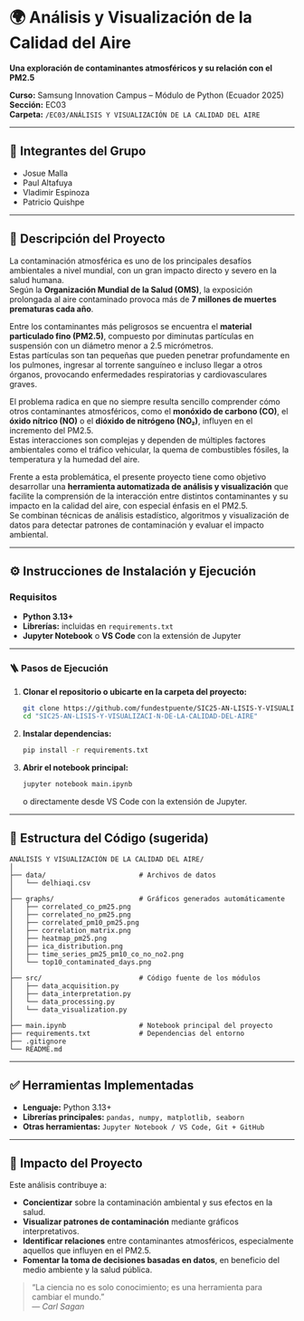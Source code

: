 # 🌍 Análisis y Visualización de la Calidad del Aire  
**Una exploración de contaminantes atmosféricos y su relación con el PM2.5**

**Curso:** Samsung Innovation Campus – Módulo de Python (Ecuador 2025)  
**Sección:** EC03  
**Carpeta:** `/EC03/ANÁLISIS Y VISUALIZACIÓN DE LA CALIDAD DEL AIRE`

---

## 👥 Integrantes del Grupo
- Josue Malla
- Paul Altafuya
- Vladimir Espinoza 
- Patricio Quishpe

---

## 📝 Descripción del Proyecto
La contaminación atmosférica es uno de los principales desafíos ambientales a nivel mundial, con un gran impacto directo y severo en la salud humana.  
Según la **Organización Mundial de la Salud (OMS)**, la exposición prolongada al aire contaminado provoca más de **7 millones de muertes prematuras cada año**.

Entre los contaminantes más peligrosos se encuentra el **material particulado fino (PM2.5)**, compuesto por diminutas partículas en suspensión con un diámetro menor a 2.5 micrómetros.  
Estas partículas son tan pequeñas que pueden penetrar profundamente en los pulmones, ingresar al torrente sanguíneo e incluso llegar a otros órganos, provocando enfermedades respiratorias y cardiovasculares graves.

El problema radica en que no siempre resulta sencillo comprender cómo otros contaminantes atmosféricos, como el **monóxido de carbono (CO)**, el **óxido nítrico (NO)** o el **dióxido de nitrógeno (NO₂)**, influyen en el incremento del PM2.5.  
Estas interacciones son complejas y dependen de múltiples factores ambientales como el tráfico vehicular, la quema de combustibles fósiles, la temperatura y la humedad del aire.

Frente a esta problemática, el presente proyecto tiene como objetivo desarrollar una **herramienta automatizada de análisis y visualización** que facilite la comprensión de la interacción entre distintos contaminantes y su impacto en la calidad del aire, con especial énfasis en el PM2.5.  
Se combinan técnicas de análisis estadístico, algoritmos y visualización de datos para detectar patrones de contaminación y evaluar el impacto ambiental.

---

## ⚙️ Instrucciones de Instalación y Ejecución

### Requisitos
- **Python 3.13+**
- **Librerías:** incluidas en `requirements.txt`
- **Jupyter Notebook** o **VS Code** con la extensión de Jupyter

---

### 🪜 Pasos de Ejecución

1. **Clonar el repositorio o ubicarte en la carpeta del proyecto:**
   ```bash
   git clone https://github.com/fundestpuente/SIC25-AN-LISIS-Y-VISUALIZACI-N-DE-LA-CALIDAD-DEL-AIRE.git
   cd "SIC25-AN-LISIS-Y-VISUALIZACI-N-DE-LA-CALIDAD-DEL-AIRE"
   ```

2. **Instalar dependencias:**
   ```bash
   pip install -r requirements.txt
      ```

3. **Abrir el notebook principal:**
   ```bash
   jupyter notebook main.ipynb
      ```
   o directamente desde VS Code con la extensión de Jupyter.

---

## 📂 Estructura del Código (sugerida)
```
ANÁLISIS Y VISUALIZACIÓN DE LA CALIDAD DEL AIRE/
│
├── data/                       # Archivos de datos
│   └── delhiaqi.csv
│
├── graphs/                     # Gráficos generados automáticamente
│   ├── correlated_co_pm25.png
│   ├── correlated_no_pm25.png
│   ├── correlated_pm10_pm25.png
│   ├── correlation_matrix.png
│   ├── heatmap_pm25.png
│   ├── ica_distribution.png
│   ├── time_series_pm25_pm10_co_no_no2.png
│   └── top10_contaminated_days.png
│
├── src/                        # Código fuente de los módulos
│   ├── data_acquisition.py
│   ├── data_interpretation.py
│   └── data_processing.py
│   └── data_visualization.py
│
├── main.ipynb                  # Notebook principal del proyecto
├── requirements.txt            # Dependencias del entorno
├── .gitignore
└── README.md

```

---

## ✅ Herramientas Implementadas
- **Lenguaje:** Python 3.13+
- **Librerías principales:** `pandas, numpy, matplotlib, seaborn`
- **Otras herramientas:** `Jupyter Notebook / VS Code, Git + GitHub`

---

## 🌱 Impacto del Proyecto

Este análisis contribuye a:

- **Concientizar** sobre la contaminación ambiental y sus efectos en la salud.  
- **Visualizar patrones de contaminación** mediante gráficos interpretativos.  
- **Identificar relaciones** entre contaminantes atmosféricos, especialmente aquellos que influyen en el PM2.5.  
- **Fomentar la toma de decisiones basadas en datos**, en beneficio del medio ambiente y la salud pública.  

> “La ciencia no es solo conocimiento; es una herramienta para cambiar el mundo.”  
> — *Carl Sagan*


